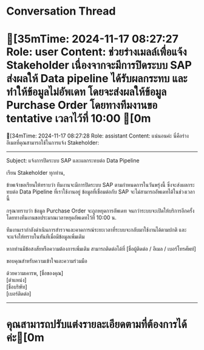 # Conversation Thread

[35mTime: 2024-11-17 08:27:27
Role: user
Content: ช่วยร่างเมลล์เพื่อแจ้ง Stakeholder เนื่องจากจะมีการปิดระบบ SAP ส่งผลให้ Data pipeline ได้รับผลกระทบ และทำให้ข้อมูลไม่อัพเดท โดยจะส่งผลให้ข้อมูล Purchase Order โดยทางทีมงานขอ tentative เวลาไว้ที่ 10:00 [0m
==================================================
[34mTime: 2024-11-17 08:27:28
Role: assistant
Content: แน่นอนค่ะ นี่คือร่างอีเมลที่คุณสามารถใช้ในการแจ้ง Stakeholder:

---

Subject: แจ้งการปิดระบบ SAP และผลกระทบต่อ Data Pipeline

เรียน Stakeholder ทุกท่าน,

ข้าพเจ้าขอเรียนให้ทราบว่า ทีมงานจะมีการปิดระบบ SAP ตามกำหนดการในวันพรุ่งนี้ ซึ่งจะส่งผลกระทบต่อ Data Pipeline ที่เราใช้งานอยู่ ข้อมูลที่เชื่อมต่อกับ SAP จะไม่สามารถอัพเดทได้ในช่วงเวลานี้

กรุณาทราบว่า ข้อมูล Purchase Order จะถูกหยุดการอัพเดท จนกว่าระบบจะเปิดให้บริการอีกครั้ง โดยทางทีมงานขอประมาณเวลาหยุดอัพเดทไว้ที่ 10:00 น. 

ทีมงานเรากำลังดำเนินการสำรวจและคาดการณ์ระยะเวลาที่ระบบจะกลับมาใช้งานได้ตามปกติ และจะแจ้งให้ทราบในทันทีเมื่อมีข้อมูลเพิ่มเติม

หากท่านมีข้อสงสัยหรือความต้องการเพิ่มเติม สามารถติดต่อได้ที่ [ชื่อผู้ติดต่อ / อีเมล / เบอร์โทรศัพท์]

ขอบคุณสำหรับความเข้าใจและความร่วมมือ

ด้วยความเคารพ,
[ชื่อของคุณ]  
[ตำแหน่ง]  
[ชื่อบริษัท]  
[เบอร์ติดต่อ]

---

คุณสามารถปรับแต่งรายละเอียดตามที่ต้องการได้ค่ะ[0m
==================================================
